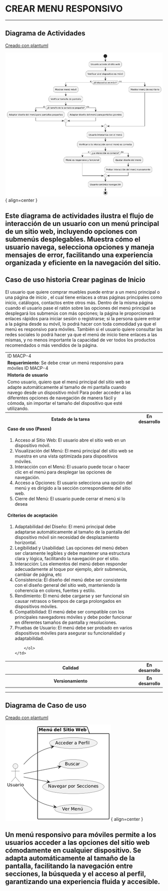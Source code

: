 # CREAR MENU RESPONSIVO

------
## Diagrama de Actividades
[Creado con plantuml](https://plantuml.com/es/)

![Image title](./assets/images/macp4.png){ align=center }

Este diagrama de actividades ilustra el flujo de interacción de un usuario con un menú principal de un sitio web, incluyendo opciones con submenús desplegables. Muestra cómo el usuario navega, selecciona opciones y maneja mensajes de error, facilitando una experiencia organizada y eficiente en la navegación del sitio.
---
###

## Caso de uso historia Crear paginas de Inicio 
El usuario que quiere comprar muebles puede entrar a un menú principal o una página de inicio , el cual tiene enlaces a otras  páginas principales como inicio, catálogos, contactos entre otros más. Dentro de la misma página cuando el usuario pase el ratón sobre las opciones del menú principal se desplegará los submenús con más opciones; la página le proporcionará enlaces rápidos para iniciar sesión o registrarse; si la persona quiere entrar a la página desde su móvil, lo podrá hacer con toda comodidad ya que el menú es responsivo para móviles. También si el usuario quiere consultar las redes sociales lo podrá hacer ya que el menú de inicio tiene enlaces  a las mismas, y no menos importante la capacidad de ver todos los productos recomendados o más vendidos de la página.

<table id="customers">
  <tr class="idtext principal">
    <td>ID MACP-4</td>
  </tr>
  <tr class="single text">
    <td><strong>Requerimiento</strong>: Se debe crear un menú responsivo para móviles ID MACP-4</td>
  </tr>
  <tr class="single gray">
    <td><strong>Historia de usuario</strong></td>
  </tr>
  <tr class="single text">
    <td>Como usuario, quiero que el menú principal del sitio web se adapte automáticamente al tamaño de mi pantalla cuando navego desde un dispositivo móvil Para poder acceder a las diferentes opciones de navegación de manera fácil y cómoda, sin importar el tamaño del dispositivo que esté utilizando.</td>
  </tr>
  <tr class="duo">
    <th class="gray"><strong>Estado de la tarea</strong></th>
    <th>En desarrollo</th>
  </tr>
  <tr class="single gray">
    <td><strong>Caso de uso (Pasos)</strong></td>
  </tr>
  <tr class="single text">
    <td>
        <ol>
            <li>Acceso al Sitio Web: El usuario abre el sitio web en un dispositivo móvil.</li>
           <li>Visualización del Menú: El menú principal del sitio web se muestra en una vista optimizada para dispositivos móviles.</li>
           <li>Interacción con el Menú: El usuario puede tocar o hacer clic en el menú para desplegar las opciones de navegación.</li>
           <li>Acceso a Opciones: El usuario selecciona una opción del menú y es dirigido a la sección correspondiente del sitio web.</li>
           <li>Cierre del Menú: El usuario puede cerrar el menú si lo desea</li>
        </ol>
    </td>
  </tr>
  <tr class="single gray">
    <td><strong>Criterios de aceptación</strong></td>
  </tr>
  <tr class="single text">
    <td>
        <ol>
               <li>Adaptabilidad del Diseño: El menú principal debe adaptarse automáticamente al tamaño de la pantalla del dispositivo móvil sin necesidad de desplazamiento horizontal.</li>
              <li>Legibilidad y Usabilidad: Las opciones del menú deben ser claramente legibles y debe mantener una estructura clara y lógica, facilitando la navegación por el sitio.</li>
              <li>Interacción: Los elementos del menú deben responder adecuadamente al toque por ejemplo, abrir submenús, cambiar de página, etc</li>
              <li> Consistencia: El diseño del menú debe ser consistente con el diseño general del sitio web, manteniendo la coherencia en colores, fuentes y estilo.</li>
              <li>Rendimiento: El menú debe cargarse y ser funcional sin causar retrasos o tiempos de carga prolongados en dispositivos móviles.</li>
              <li>Compatibilidad: El menú debe ser compatible con los principales navegadores móviles y debe poder funcionar en diferentes tamaños de pantalla y resoluciones.</li>
              <li>Pruebas de Usuario: El menú debe ser probado en varios dispositivos móviles para asegurar su funcionalidad y adaptabilidad.</li>


        </ol>
    </td>
  </tr>
 <tr class="duo">
    <th class="gray"><strong>Calidad</strong></th>
    <th>En desarrollo</th>
  </tr>
  <tr class="duo">
    <th class="gray"><strong>Versionamiento</strong></th>
    <th>En desarrollo</th>
  </tr>
</table>



---
## Diagrama de Caso de uso
[Creado con plantuml](https://plantuml.com/es/)

![Image title](./assets/images/DIAGRAMAS%20DE%20CASO%20DE%20USO/CASO4.png){ align=center }

Un menú responsivo para móviles permite a los usuarios acceder a las opciones del sitio web cómodamente en cualquier dispositivo. Se adapta automáticamente al tamaño de la pantalla, facilitando la navegación entre secciones, la búsqueda y el acceso al perfil, garantizando una experiencia fluida y accesible.
---
